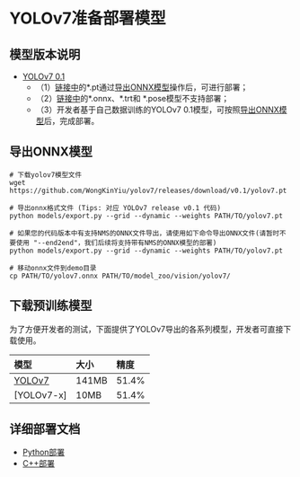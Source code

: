 # YOLOv7准备部署模型

## 模型版本说明

- [YOLOv7 0.1](https://github.com/WongKinYiu/yolov7/releases/tag/v0.1)
  - （1）[链接中](https://github.com/WongKinYiu/yolov7/releases/tag/v0.1)的*.pt通过[导出ONNX模型](#导出ONNX模型)操作后，可进行部署；
  - （2）[链接中](https://github.com/WongKinYiu/yolov7/releases/tag/v0.1)的*.onnx、*.trt和 *.pose模型不支持部署；
  - （3）开发者基于自己数据训练的YOLOv7 0.1模型，可按照[导出ONNX模型](#%E5%AF%BC%E5%87%BAONNX%E6%A8%A1%E5%9E%8B)后，完成部署。

## 导出ONNX模型

```
# 下载yolov7模型文件
wget https://github.com/WongKinYiu/yolov7/releases/download/v0.1/yolov7.pt

# 导出onnx格式文件 (Tips: 对应 YOLOv7 release v0.1 代码)
python models/export.py --grid --dynamic --weights PATH/TO/yolov7.pt

# 如果您的代码版本中有支持NMS的ONNX文件导出，请使用如下命令导出ONNX文件(请暂时不要使用 "--end2end"，我们后续将支持带有NMS的ONNX模型的部署)
python models/export.py --grid --dynamic --weights PATH/TO/yolov7.pt

# 移动onnx文件到demo目录
cp PATH/TO/yolov7.onnx PATH/TO/model_zoo/vision/yolov7/
```

## 下载预训练模型

为了方便开发者的测试，下面提供了YOLOv7导出的各系列模型，开发者可直接下载使用。

| 模型                                                               | 大小    | 精度    |
|:---------------------------------------------------------------- |:----- |:----- |
| [YOLOv7](https://bj.bcebos.com/paddlehub/fastdeploy/yolov7.onnx) | 141MB | 51.4% |
| [YOLOv7-x]                                                       | 10MB  | 51.4% |

## 详细部署文档

- [Python部署](python)
- [C++部署](cpp)
